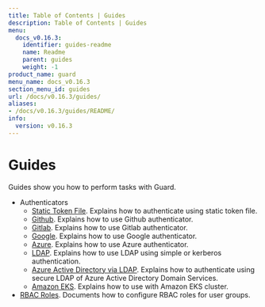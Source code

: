 ```yaml
---
title: Table of Contents | Guides
description: Table of Contents | Guides
menu:
  docs_v0.16.3:
    identifier: guides-readme
    name: Readme
    parent: guides
    weight: -1
product_name: guard
menu_name: docs_v0.16.3
section_menu_id: guides
url: /docs/v0.16.3/guides/
aliases:
- /docs/v0.16.3/guides/README/
info:
  version: v0.16.3
---
```


# Guides

Guides show you how to perform tasks with Guard.

- Authenticators
  - [Static Token File](/docs/v0.16.3/guides/authenticator/static_token_file). Explains how to authenticate using static token file.
  - [Github](/docs/v0.16.3/guides/authenticator/github). Explains how to use Github authenticator.
  - [Gitlab](/docs/v0.16.3/guides/authenticator/gitlab). Explains how to use Gitlab authenticator.
  - [Google](/docs/v0.16.3/guides/authenticator/google). Explains how to use Google authenticator.
  - [Azure](/docs/v0.16.3/guides/authenticator/azure). Explains how to use Azure authenticator.
  - [LDAP](/docs/v0.16.3/guides/authenticator/ldap). Explains how to use LDAP using simple or kerberos authentication.
  - [Azure Active Directory via LDAP](/docs/v0.16.3/guides/authenticator/ldap_azure). Explains how to authenticate using secure LDAP of Azure Active Directory Domain Services.
  - [Amazon EKS](/docs/v0.16.3/guides/authenticator/aws_eks). Explains how to use with Amazon EKS cluster.
- [RBAC Roles](/docs/v0.16.3/guides/rbac). Documents how to configure RBAC roles for user groups.
